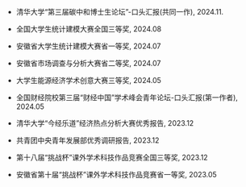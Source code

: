 - 清华大学“第三届碳中和博士生论坛”-口头汇报(共同一作), 2024.11.

- 全国大学生统计建模大赛全国三等奖, 2024.08

- 安徽省大学生统计建模大赛省一等奖, 2024.07

- 安徽省市场调查与分析大赛省二等奖, 2024.07

- 大学生能源经济学术创意大赛三等奖, 2024.05

- 全国财经院校第三届“财经中国”学术峰会青年论坛-口头汇报(第一作者), 2024.05

- 清华大学“今经乐道”经济热点分析大赛优秀报告, 2023.12

- 共青团中央青年发展部优秀调研报告, 2023.12

- 第十八届“挑战杯”课外学术科技作品竞赛全国三等奖, 2023.12

- 安徽省第十届“挑战杯”课外学术科技作品竞赛省一等奖, 2023.05